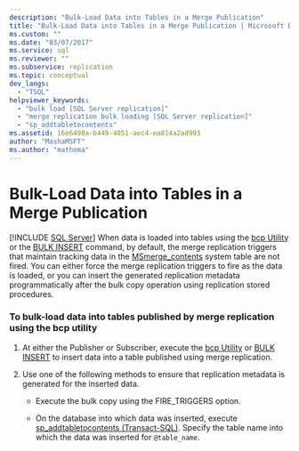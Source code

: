```yaml
---
description: "Bulk-Load Data into Tables in a Merge Publication"
title: "Bulk-Load Data into Tables in a Merge Publication | Microsoft Docs"
ms.custom: ""
ms.date: "03/07/2017"
ms.service: sql
ms.reviewer: ""
ms.subservice: replication
ms.topic: conceptual
dev_langs: 
  - "TSQL"
helpviewer_keywords: 
  - "bulk load [SQL Server replication]"
  - "merge replication bulk loading [SQL Server replication]"
  - "sp_addtabletocontents"
ms.assetid: 16e6498a-b449-4051-aec4-ea814a2ad993
author: "MashaMSFT"
ms.author: "mathoma"
---
```

# Bulk-Load Data into Tables in a Merge Publication
 [!INCLUDE [SQL Server](../../includes/applies-to-version/sqlserver.md)]
  When data is loaded into tables using the [bcp Utility](../../tools/bcp-utility.md) or the [BULK INSERT](../../t-sql/statements/bulk-insert-transact-sql.md) command, by default, the merge replication triggers that maintain tracking data in the [MSmerge_contents](../../relational-databases/system-tables/msmerge-contents-transact-sql.md) system table are not fired. You can either force the merge replication triggers to fire as the data is loaded, or you can insert the generated replication metadata programmatically after the bulk copy operation using replication stored procedures.  
  
### To bulk-load data into tables published by merge replication using the bcp utility  
  
1.  At either the Publisher or Subscriber, execute the [bcp Utility](../../tools/bcp-utility.md) or [BULK INSERT](../../t-sql/statements/bulk-insert-transact-sql.md) to insert data into a table published using merge replication.  
  
2.  Use one of the following methods to ensure that replication metadata is generated for the inserted data.  
  
    -   Execute the bulk copy using the FIRE_TRIGGERS option.  
  
    -   On the database into which data was inserted, execute [sp_addtabletocontents &#40;Transact-SQL&#41;](../../relational-databases/system-stored-procedures/sp-addtabletocontents-transact-sql.md). Specify the table name into which the data was inserted for `@table_name`.  
  
  
